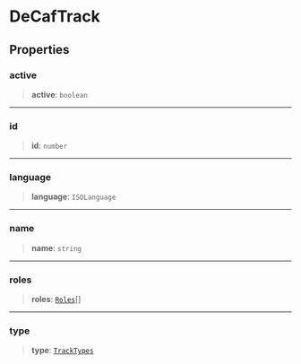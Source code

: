 # DeCafTrack

## Properties

### active

> **active**: `boolean`

***

### id

> **id**: `number`

***

### language

> **language**: `ISOLanguage`

***

### name

> **name**: `string`

***

### roles

> **roles**: [`Roles`](reference/enumerations/Roles.md)[]

***

### type

> **type**: [`TrackTypes`](reference/enumerations/TrackTypes.md)
